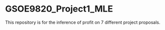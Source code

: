 # GSOE9820_Project1_MLE
This repository is for the inference of profit on 7 different project proposals.
